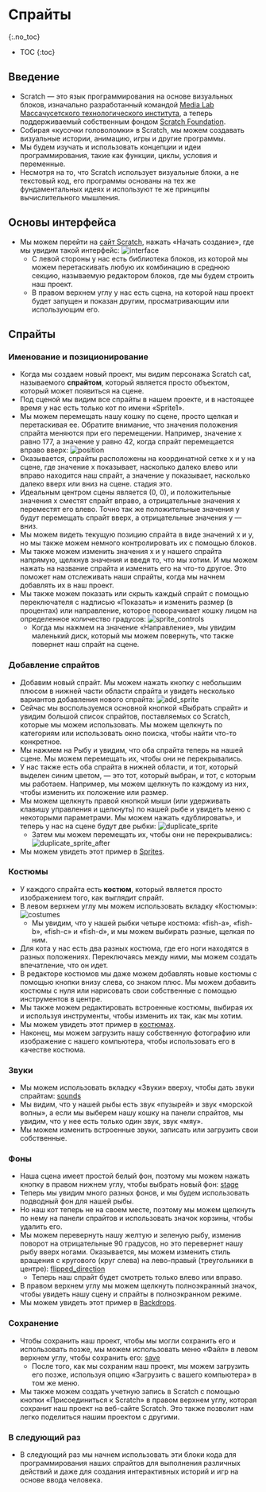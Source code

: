 # Спрайты
{:.no_toc}

* TOC
{:toc}

## Введение

* Scratch — это язык программирования на основе визуальных блоков, изначально разработанный командой [Media Lab Массачусетского технологического института](https://www.media.mit.edu/about/overview/), а теперь поддерживаемый собственным фондом [Scratch Foundation](https://scratch.mit.edu/credits).
* Собирая «кусочки головоломки» в Scratch, мы можем создавать визуальные истории, анимацию, игры и другие программы.
* Мы будем изучать и использовать концепции и идеи программирования, такие как функции, циклы, условия и переменные.
* Несмотря на то, что Scratch использует визуальные блоки, а не текстовый код, его программы основаны на тех же фундаментальных идеях и используют те же принципы вычислительного мышления.

## Основы интерфейса

* Мы можем перейти на [сайт Scratch](https://scratch.mit.edu/), нажать «Начать создание», где мы увидим такой интерфейс:
  ![interface](interface.png)
  * С левой стороны у нас есть библиотека блоков, из которой мы можем перетаскивать любую их комбинацию в среднюю секцию, называемую редактором блоков, где мы будем строить наш проект.
  * В правом верхнем углу у нас есть сцена, на которой наш проект будет запущен и показан другим, просматривающим или использующим его.

## Спрайты

### Именование и позиционирование

* Когда мы создаем новый проект, мы видим персонажа Scratch cat, называемого **спрайтом**, который является просто объектом, который может появиться на сцене.
* Под сценой мы видим все спрайты в нашем проекте, и в настоящее время у нас есть только кот по имени «Sprite1».
* Мы можем перемещать нашу кошку по сцене, просто щелкая и перетаскивая ее. Обратите внимание, что значения положения спрайта меняются при его перемещении. Например, значение x равно 177, а значение y равно 42, когда спрайт перемещается вправо вверх:
  ![position](position.png)
* Оказывается, спрайты расположены на координатной сетке x и y на сцене, где значение x показывает, насколько далеко влево или вправо находится наш спрайт, а значение y показывает, насколько далеко вверх или вниз на сцене. стадия это.
* Идеальным центром сцены является (0, 0), и положительные значения x сместят спрайт вправо, а отрицательные значения x переместят его влево. Точно так же положительные значения y будут перемещать спрайт вверх, а отрицательные значения y — вниз.
* Мы можем видеть текущую позицию спрайта в виде значений x и y, но мы также можем немного контролировать их с помощью блоков.
* Мы также можем изменить значения x и y нашего спрайта напрямую, щелкнув значения и введя то, что мы хотим. И мы можем нажать на название спрайта и изменить его на что-то другое. Это поможет нам отслеживать наши спрайты, когда мы начнем добавлять их в наш проект.
* Мы также можем показать или скрыть каждый спрайт с помощью переключателя с надписью «Показать» и изменить размер (в процентах) или направление, которое поворачивает кошку лицом на определенное количество градусов:
  ![sprite_controls](sprite_controls.png)
  * Когда мы нажмем на значение «Направление», мы увидим маленький диск, который мы можем повернуть, что также повернет наш спрайт на сцене.

### Добавление спрайтов

* Добавим новый спрайт. Мы можем нажать кнопку с небольшим плюсом в нижней части области спрайта и увидеть несколько вариантов добавления нового спрайта:
  ![add_sprite](add_sprite.png)
* Сейчас мы воспользуемся основной кнопкой «Выбрать спрайт» и увидим большой список спрайтов, поставляемых со Scratch, которые мы можем использовать. Мы можем щелкнуть по категориям или использовать окно поиска, чтобы найти что-то конкретное.
* Мы нажмем на Рыбу и увидим, что оба спрайта теперь на нашей сцене. Мы можем перемещать их, чтобы они не перекрывались.
* У нас также есть оба спрайта в нижней области, и тот, который выделен синим цветом, — это тот, который выбран, и тот, с которым мы работаем. Например, мы можем щелкнуть по каждому из них, чтобы изменить их положение или размер.
* Мы можем щелкнуть правой кнопкой мыши (или удерживать клавишу управления и щелкнуть) по нашей рыбе и увидеть меню с некоторыми параметрами. Мы можем нажать «дублировать», и теперь у нас на сцене будут две рыбки:
  ![duplicate_sprite](duplicate_sprite.png)
  * Затем мы можем перемещать их, чтобы они не перекрывались:
    ![duplicate_sprite_after](duplicate_sprite_after.png)
* Мы можем увидеть этот пример в [Sprites](https://scratch.mit.edu/projects/507419806/).

### Костюмы

* У каждого спрайта есть **костюм**, который является просто изображением того, как выглядит спрайт.
* В левом верхнем углу мы можем использовать вкладку «Костюмы»:
  ![costumes](costumes.png)
  * Мы увидим, что у нашей рыбки четыре костюма: «fish-а», «fish-b», «fish-с» и «fish-d», и мы можем выбирать разные, щелкая по ним.
* Для кота у нас есть два разных костюма, где его ноги находятся в разных положениях. Переключаясь между ними, мы можем создать впечатление, что он идет.
* В редакторе костюмов мы даже можем добавлять новые костюмы с помощью кнопки внизу слева, со знаком плюс. Мы можем добавить костюмы с нуля или нарисовать свои собственные с помощью инструментов в центре.
* Мы также можем редактировать встроенные костюмы, выбирая их и используя инструменты, чтобы изменить их так, как мы хотим.
* Мы можем увидеть этот пример в [костюмах](https://scratch.mit.edu/projects/507420136/).
* Наконец, мы можем загрузить нашу собственную фотографию или изображение с нашего компьютера, чтобы использовать его в качестве костюма.

### Звуки
* Мы можем использовать вкладку «Звуки» вверху, чтобы дать звуки спрайтам:
  [sounds](sounds.png)
* Мы видим, что у нашей рыбы есть звук «пузырей» и звук «морской волны», а если мы выберем нашу кошку на панели спрайтов, мы увидим, что у нее есть только один звук, звук «мяу».
* Мы можем изменить встроенные звуки, записать или загрузить свои собственные.

### Фоны
* Наша сцена имеет простой белый фон, поэтому мы можем нажать кнопку в правом нижнем углу, чтобы выбрать новый фон:
  [stage](stage.png)
* Теперь мы увидим много разных фонов, и мы будем использовать подводный фон для нашей рыбы.
* Но наш кот теперь не на своем месте, поэтому мы можем щелкнуть по нему на панели спрайтов и использовать значок корзины, чтобы удалить его.
* Мы можем перевернуть нашу желтую и зеленую рыбу, изменив поворот на отрицательные 90 градусов, но это перевернет нашу рыбу вверх ногами. Оказывается, мы можем изменить стиль вращения с кругового (круг слева) на лево-правый (треугольники в центре):
  [flipped_direction](flipped_direction.png)
  * Теперь наш спрайт будет смотреть только влево или вправо.
* В правом верхнем углу мы можем щелкнуть полноэкранный значок, чтобы увидеть нашу сцену и спрайты в полноэкранном режиме.
* Мы можем увидеть этот пример в [Backdrops](https://scratch.mit.edu/projects/507420944/).

### Сохранение
* Чтобы сохранить наш проект, чтобы мы могли сохранить его и использовать позже, мы можем использовать меню «Файл» в левом верхнем углу, чтобы сохранить его:
  [save](save.png)
  * После того, как мы сохраним наш проект, мы можем загрузить его позже, используя опцию «Загрузить с вашего компьютера» в том же меню.
* Мы также можем создать учетную запись в Scratch с помощью кнопки «Присоединиться к Scratch» в правом верхнем углу, которая сохранит наш проект на веб-сайте Scratch. Это также позволит нам легко поделиться нашим проектом с другими.

### В следующий раз
* В следующий раз мы начнем использовать эти блоки кода для программирования наших спрайтов для выполнения различных действий и даже для создания интерактивных историй и игр на основе ввода человека.
